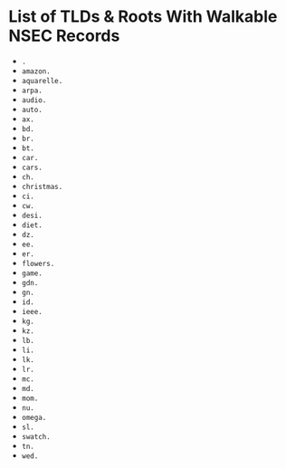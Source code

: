 # List of TLDs & Roots With Walkable NSEC Records

* `.`
* `amazon.`
* `aquarelle.`
* `arpa.`
* `audio.`
* `auto.`
* `ax.`
* `bd.`
* `br.`
* `bt.`
* `car.`
* `cars.`
* `ch.`
* `christmas.`
* `ci.`
* `cw.`
* `desi.`
* `diet.`
* `dz.`
* `ee.`
* `er.`
* `flowers.`
* `game.`
* `gdn.`
* `gn.`
* `id.`
* `ieee.`
* `kg.`
* `kz.`
* `lb.`
* `li.`
* `lk.`
* `lr.`
* `mc.`
* `md.`
* `mom.`
* `nu.`
* `omega.`
* `sl.`
* `swatch.`
* `tn.`
* `wed.`
